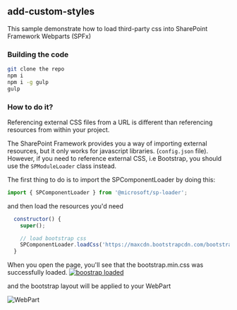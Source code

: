 ## add-custom-styles

This sample demonstrate how to load third-party css into SharePoint Framework Webparts (SPFx)

### Building the code

```bash
git clone the repo
npm i
npm i -g gulp
gulp
```

### How to do it?

Referencing external CSS files from a URL is different than referencing resources from within your project. 

The SharePoint Framework provides you a way of importing external resources, but it only works for javascript libraries. (`config.json` file). However, if you need to reference external CSS, i.e Bootstrap, you should use the `SPModuleLoader` class instead.

The first thing to do is to import the SPComponentLoader by doing this:

```javascript
import { SPComponentLoader } from '@microsoft/sp-loader';
```

and then load the resources you'd need

```javascript
  constructor() {
    super();

    // load bootstrap css
    SPComponentLoader.loadCss('https://maxcdn.bootstrapcdn.com/bootstrap/3.3.7/css/bootstrap.min.css'); 
  }
```

When you open the page, you'll see that the bootstrap.min.css was successfully loaded.
[![boostrap loaded](http://res.cloudinary.com/rodrigoromano/image/upload/c_scale,q_auto,w_516/v1491063728/blog/Screenshot_from_2017-04-01_13_21_43.png)](http://res.cloudinary.com/rodrigoromano/image/upload/q_67/v1491063728/blog/Screenshot_from_2017-04-01_13_21_43.png)

and the bootstrap layout will be applied to your WebPart

![WebPart](http://res.cloudinary.com/rodrigoromano/image/upload/v1491064166/blog/Screenshot_from_2017-04-01_13_28_58.png)